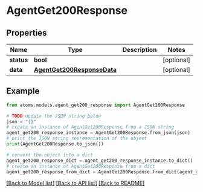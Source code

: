 # AgentGet200Response


## Properties

Name | Type | Description | Notes
------------ | ------------- | ------------- | -------------
**status** | **bool** |  | [optional] 
**data** | [**AgentGet200ResponseData**](AgentGet200ResponseData.md) |  | [optional] 

## Example

```python
from atoms.models.agent_get200_response import AgentGet200Response

# TODO update the JSON string below
json = "{}"
# create an instance of AgentGet200Response from a JSON string
agent_get200_response_instance = AgentGet200Response.from_json(json)
# print the JSON string representation of the object
print(AgentGet200Response.to_json())

# convert the object into a dict
agent_get200_response_dict = agent_get200_response_instance.to_dict()
# create an instance of AgentGet200Response from a dict
agent_get200_response_from_dict = AgentGet200Response.from_dict(agent_get200_response_dict)
```
[[Back to Model list]](../README.md#documentation-for-models) [[Back to API list]](../README.md#documentation-for-api-endpoints) [[Back to README]](../README.md)


